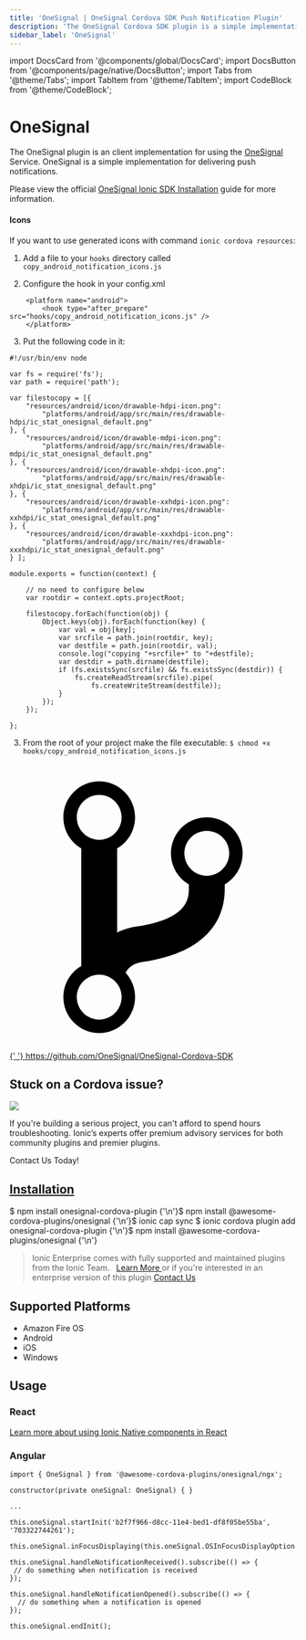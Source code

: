 ```yaml
---
title: 'OneSignal | OneSignal Cordova SDK Push Notification Plugin'
description: 'The OneSignal Cordova SDK plugin is a simple implementation for delivering push notifications on Ionic apps. Read our OneSignal Documentation to learn more.'
sidebar_label: 'OneSignal'
---
```


import DocsCard from '@components/global/DocsCard';
import DocsButton from '@components/page/native/DocsButton';
import Tabs from '@theme/Tabs';
import TabItem from '@theme/TabItem';
import CodeBlock from '@theme/CodeBlock';

# OneSignal

The OneSignal plugin is an client implementation for using the [OneSignal](https://onesignal.com/) Service. OneSignal is a simple implementation for delivering push notifications.

Please view the official [OneSignal Ionic SDK Installation](https://documentation.onesignal.com/docs/ionic-sdk-setup) guide for more information.

#### Icons

If you want to use generated icons with command `ionic cordova resources`:

1. Add a file to your `hooks` directory called `copy_android_notification_icons.js`

2. Configure the hook in your config.xml

```
    <platform name="android">
        <hook type="after_prepare" src="hooks/copy_android_notification_icons.js" />
    </platform>
```

3. Put the following code in it:

```
#!/usr/bin/env node

var fs = require('fs');
var path = require('path');

var filestocopy = [{
    "resources/android/icon/drawable-hdpi-icon.png":
        "platforms/android/app/src/main/res/drawable-hdpi/ic_stat_onesignal_default.png"
}, {
    "resources/android/icon/drawable-mdpi-icon.png":
        "platforms/android/app/src/main/res/drawable-mdpi/ic_stat_onesignal_default.png"
}, {
    "resources/android/icon/drawable-xhdpi-icon.png":
        "platforms/android/app/src/main/res/drawable-xhdpi/ic_stat_onesignal_default.png"
}, {
    "resources/android/icon/drawable-xxhdpi-icon.png":
        "platforms/android/app/src/main/res/drawable-xxhdpi/ic_stat_onesignal_default.png"
}, {
    "resources/android/icon/drawable-xxxhdpi-icon.png":
        "platforms/android/app/src/main/res/drawable-xxxhdpi/ic_stat_onesignal_default.png"
} ];

module.exports = function(context) {

    // no need to configure below
    var rootdir = context.opts.projectRoot;

    filestocopy.forEach(function(obj) {
        Object.keys(obj).forEach(function(key) {
            var val = obj[key];
            var srcfile = path.join(rootdir, key);
            var destfile = path.join(rootdir, val);
            console.log("copying "+srcfile+" to "+destfile);
            var destdir = path.dirname(destfile);
            if (fs.existsSync(srcfile) && fs.existsSync(destdir)) {
                fs.createReadStream(srcfile).pipe(
                    fs.createWriteStream(destfile));
            }
        });
    });

};
```

3. From the root of your project make the file executable: `$ chmod +x hooks/copy_android_notification_icons.js`

<p> <a href="https://github.com/OneSignal/OneSignal-Cordova-SDK" target="_blank" rel="noopener" className="git-link">
    <svg viewBox="0 0 512 512">
      <path d="M416 160c0-35.3-28.7-64-64-64s-64 28.7-64 64c0 23.7 12.9 44.3 32 55.4v8.6c0 19.9-7.8 33.7-25.3 44.9-15.4 9.8-38.1 17.1-67.5 21.5-14 2.1-25.7 6-35.2 10.7V151.4c19.1-11.1 32-31.7 32-55.4 0-35.3-28.7-64-64-64S96 60.7 96 96c0 23.7 12.9 44.3 32 55.4v209.2c-19.1 11.1-32 31.7-32 55.4 0 35.3 28.7 64 64 64s64-28.7 64-64c0-16.6-6.3-31.7-16.7-43.1 1.9-4.9 9.7-16.3 29.4-19.3 38.8-5.8 68.9-15.9 92.3-30.8 36-22.8 55-57 55-98.8v-8.6c19.1-11.1 32-31.7 32-55.4zM160 56c22.1 0 40 17.9 40 40s-17.9 40-40 40-40-17.9-40-40 17.9-40 40-40zm0 400c-22.1 0-40-17.9-40-40s17.9-40 40-40 40 17.9 40 40-17.9 40-40 40zm192-256c-22.1 0-40-17.9-40-40s17.9-40 40-40 40 17.9 40 40-17.9 40-40 40z"></path>
    </svg>{' '}
    https://github.com/OneSignal/OneSignal-Cordova-SDK
  </a>
</p>

<h2>Stuck on a Cordova issue?</h2>
<DocsCard
  className="cordova-ee-card"
  header="Don't waste precious time on plugin issues."
  href="https://ionicframework.com/sales?product_of_interest=Ionic%20Native"
>
  <div>
    <img src="/docs/icons/native-cordova-bot.png" class="cordova-ee-img" />
    <p>
      If you're building a serious project, you can't afford to spend hours troubleshooting. Ionic’s experts offer
      premium advisory services for both community plugins and premier plugins.
    </p>
    <DocsButton className="native-ee-detail">Contact Us Today!</DocsButton>
  </div>
</DocsCard>

<h2 id="installation">
  <a href="#installation">Installation</a>
</h2>
<Tabs
  groupId="runtime"
  defaultValue="Capacitor"
  values={[
    { value: 'Capacitor', label: 'Capacitor' },
 { value: 'Cordova', label: 'Cordova' },
 { value: 'Enterprise', label: 'Enterprise' },
 ]}
>
  <TabItem value="Capacitor">
    <CodeBlock className="language-shell">
      $ npm install onesignal-cordova-plugin {'\n'}$ npm install @awesome-cordova-plugins/onesignal {'\n'}$ ionic cap sync
    </CodeBlock>
  </TabItem>
  <TabItem value="Cordova">
    <CodeBlock className="language-shell">
      $ ionic cordova plugin add onesignal-cordova-plugin {'\n'}$ npm install @awesome-cordova-plugins/onesignal {'\n'}
    </CodeBlock>
  </TabItem>
  <TabItem value="Enterprise">
    <blockquote>
      Ionic Enterprise comes with fully supported and maintained plugins from the Ionic Team. &nbsp;
      <a class="btn" href="https://ionic.io/docs/premier-plugins">
        Learn More
      </a> or if you're interested in an enterprise version of this plugin <a
        class="btn"
        href="https://ionicframework.com/sales?product_of_interest=Ionic%20Enterprise%20Engine"
      >
        Contact Us
      </a>
    </blockquote>
  </TabItem>
</Tabs>

## Supported Platforms

- Amazon Fire OS
- Android
- iOS
- Windows

## Usage

### React

[Learn more about using Ionic Native components in React](../native-community.md#react)

### Angular

```tsx
import { OneSignal } from '@awesome-cordova-plugins/onesignal/ngx';

constructor(private oneSignal: OneSignal) { }

...

this.oneSignal.startInit('b2f7f966-d8cc-11e4-bed1-df8f05be55ba', '703322744261');

this.oneSignal.inFocusDisplaying(this.oneSignal.OSInFocusDisplayOption.InAppAlert);

this.oneSignal.handleNotificationReceived().subscribe(() => {
 // do something when notification is received
});

this.oneSignal.handleNotificationOpened().subscribe(() => {
  // do something when a notification is opened
});

this.oneSignal.endInit();
```
